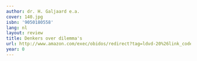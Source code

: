 ```yaml
---
author: dr. H. Galjaard e.a.
cover: 140.jpg
isbn: '9050180558'
lang: nl
layout: review
title: Denkers over dilemma's
url: http://www.amazon.com/exec/obidos/redirect?tag=ldvd-20%26link_code=xm2%26camp=2025%26creative=165953%26path=http://www.amazon.com/gp/redirect.html%253fASIN=9050180558%2526tag=ldvd-20%2526lcode=xm2%2526cID=2025%2526ccmID=165953%2526location=/o/ASIN/9050180558%25253FSubscriptionId=0VJDVJ14KM0P0VXDCQ82
year: 0
---
```


